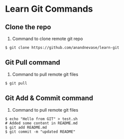# Learn Git Commands

## Clone the repo
1. Command to clone remote git repo
```shell
$ git clone https://github.com/anandnevase/learn-git
```

## Git Pull command
1. Command to pull remote git files
```shell
$ git pull
```

## Git Add & Commit command
1. Command to pull remote git files
```shell
$ echo "Hello from GIT" > test.sh
# Added some content in README.md
$ git add README.md
$ git commit -m "updated README"
```
